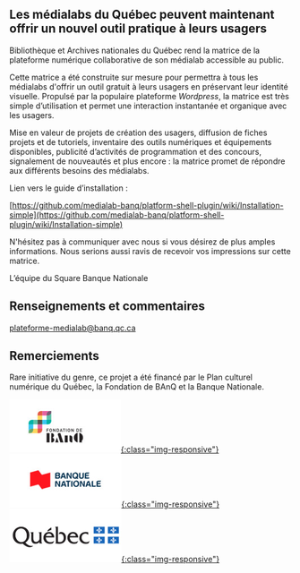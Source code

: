 ## Les médialabs du Québec peuvent maintenant offrir un nouvel outil pratique à leurs usagers 

Bibliothèque et Archives nationales du Québec rend la matrice de la plateforme numérique collaborative de son médialab accessible au public.

Cette matrice a été construite sur mesure pour permettra à tous les médialabs d'offrir un outil gratuit à leurs usagers en préservant leur identité visuelle. Propulsé par la populaire plateforme *Wordpress*, la matrice est très simple d’utilisation et permet une interaction instantanée et organique avec les usagers.

Mise en valeur de projets de création des usagers, diffusion de fiches projets et de tutoriels, inventaire des outils numériques et équipements disponibles, publicité d’activités de programmation et des concours, signalement de nouveautés et plus encore : la matrice promet de répondre aux différents besoins des médialabs.

Lien vers le guide d’installation :

[https://github.com/medialab-banq/platform-shell-plugin/wiki/Installation-simple](https://github.com/medialab-banq/platform-shell-plugin/wiki/Installation-simple)

N'hésitez pas à communiquer avec nous si vous désirez de plus amples informations. Nous serions aussi ravis de recevoir vos impressions sur cette matrice. 

L’équipe du Square Banque Nationale

## Renseignements et commentaires

[plateforme-medialab@banq.qc.ca](mailto:plateforme-medialab@banq.qc.ca)

## Remerciements

Rare initiative du genre, ce projet a été financé par le Plan culturel numérique du Québec, la Fondation de BAnQ et la Banque Nationale.

[![Signature de la Fondation BAnQ.](/assets/logo-3-0.jpg){:class="img-responsive"}](https://fondation.banq.qc.ca/)
[![Signature de la Banque Nationale.](/assets/logo-2-0.jpg){:class="img-responsive"}](https://www.bnc.ca/)
[![Signature du gouvernement du Québec.](/assets/logo-0-0-v2.jpg){:class="img-responsive"}](http://www.gouv.qc.ca)
